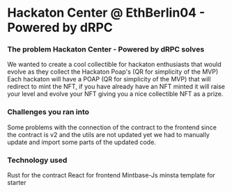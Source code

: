 # Hackaton Center @ EthBerlin04 - Powered by dRPC

### The problem Hackaton Center - Powered by dRPC solves

We wanted to create a cool collectible for hackaton enthusiasts that would evolve as they collect the Hackaton Poap's (QR for simplicity of the MVP) 
Each hackaton will have a POAP (QR for simplicity of the MVP) that will redirect to mint the NFT, if you have already have an NFT minted it will raise your level and evolve your NFT giving you a nice collectible NFT as a prize.

### Challenges you ran into
Some problems with the connection of the contract to the frontend since the contract is v2 and the utils are not updated yet we had to manually update and import some parts of the updated code.

### Technology used
Rust for the contract
React for frontend
Mintbase-Js minsta template for starter
